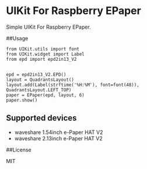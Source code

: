 # UIKit For Raspberry EPaper

Simple UIKit For Raspberry EPaper.



##Usage

```
from UIKit.utils import font
from UIKit.widget import Label
from epd import epd2in13_V2


epd = epd2in13_V2.EPD()
layout = QuadrantsLayout()
layout.add(Label(strftime('%H:%M'), font=font(48)), QuadrantsLayout.LEFT_TOP)
paper = EPaper(epd, layout, 6)
paper.show()

```

## Supported devices

* waveshare 1.54inch e-Paper HAT V2
* waveshare 2.13inch e-Paper HAT V2

##License

MIT